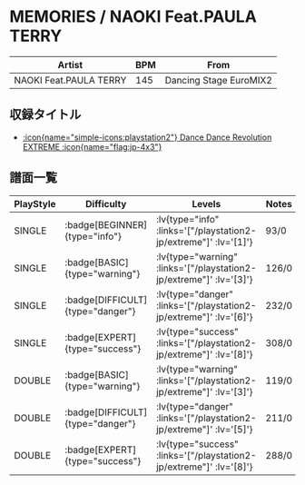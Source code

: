 # MEMORIES / NAOKI Feat.PAULA TERRY

|Artist|BPM|From|
|------|---|----|
|NAOKI Feat.PAULA TERRY|145|Dancing Stage EuroMIX2|

## 収録タイトル

- [ :icon{name="simple-icons:playstation2"} Dance Dance Revolution EXTREME :icon{name="flag:jp-4x3"} ](/playstation2-jp/extreme)

## 譜面一覧

|PlayStyle|Difficulty|Levels|Notes|Movie|
|---------|----------|------|-----|-----|
|SINGLE| :badge[BEGINNER]{type="info"} | :lv{type="info" :links='["/playstation2-jp/extreme"]' :lv='[1]'} |93/0||
|SINGLE| :badge[BASIC]{type="warning"} | :lv{type="warning" :links='["/playstation2-jp/extreme"]' :lv='[3]'} |126/0||
|SINGLE| :badge[DIFFICULT]{type="danger"} | :lv{type="danger" :links='["/playstation2-jp/extreme"]' :lv='[6]'} |232/0||
|SINGLE| :badge[EXPERT]{type="success"} | :lv{type="success" :links='["/playstation2-jp/extreme"]' :lv='[8]'} |308/0||
|DOUBLE| :badge[BASIC]{type="warning"} | :lv{type="warning" :links='["/playstation2-jp/extreme"]' :lv='[3]'} |119/0||
|DOUBLE| :badge[DIFFICULT]{type="danger"} | :lv{type="danger" :links='["/playstation2-jp/extreme"]' :lv='[5]'} |211/0||
|DOUBLE| :badge[EXPERT]{type="success"} | :lv{type="success" :links='["/playstation2-jp/extreme"]' :lv='[8]'} |288/0||
